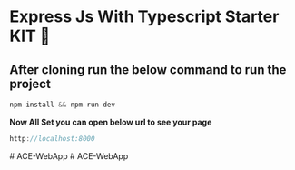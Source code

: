# Express Js With Typescript Starter KIT 🙌

## After cloning run the below command to run the project

```js
npm install && npm run dev
```

**Now All Set you can open below url to see your page**

```js 
http://localhost:8000
```
#   A C E - W e b A p p  
 #   A C E - W e b A p p  
 